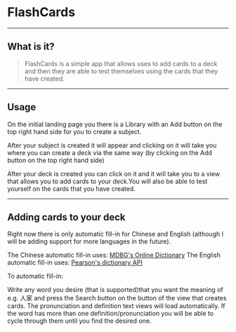 # FlashCards

----
## What is it?


> FlashCards is a simple app that allows uses to add cards to a deck and then they are able to test themselves using the cards that they have created.

----
## Usage
On the initial landing page you there is a Library with an Add button on the top right hand side for you to create a subject.

After your subject is created it will appear and clicking on it will take you where you can create a deck via the same way (by clicking on the Add button on the top right hand side)

After your deck is created you can click on it and it will take you to a view that allows you to add cards to your deck.You will also be able to test yourself on the cards that you have created.


----
## Adding cards to your deck
Right now there is only automatic fill-in for Chinese and English (although I will be adding support for more languages in the future).

The Chinese automatic fill-in uses: [MDBG's Online Dictionary](http://chinesedictionary.mobi/)
The English automatic fill-in uses: [Pearson's dictionary API](http://developer.pearson.com/apis/dictionaries)

To automatic fill-in: 

Write any word you desire (that is supported)that you want the meaning of e.g. 人家 and press the Search button on the button of the view that creates cards. The pronunciation and definition text views will load automatically. If the word has more than one definition/pronunciation you will be able to cycle through them until you find the desired one. 
